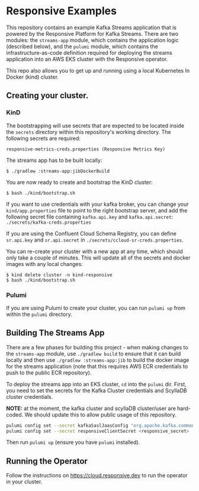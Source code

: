 # Responsive Examples

This repository contains an example Kafka Streams application that is powered
by the Responsive Platform for Kafka Streams. There are two modules: the
`streams-app` module, which contains the application logic (described below),
and the `pulumi` module, which contains the infrastructure-as-code definition
required for deploying the streams application into an AWS EKS cluster with
the Responsive operator.

This repo also allows you to get up and running using a local Kubernetes In Docker
(kind) cluster.

## Creating your cluster.
### KinD

The bootstrapping will use secrets that are expected to be located inside the `secrets`
directory within this repository's working directory. The following secrets are required:

```
responsive-metrics-creds.properties (Responsive Metrics Key)
```

The streams app has to be built locally:

```
$ ./gradlew :streams-app:jibDockerBuild
```

You are now ready to create and bootstrap the KinD cluster:
```
$ bash ./kind/bootstrap.sh
```

If you want to use credentials with your kafka broker, you can change your `kind/app.properties`
file to point to the right bootstrap server, and add the following secret file containing
`kafka.api.key` and `kafka.api.secret`: `./secrets/kafka-creds.properties`

If you are using the Confluent Cloud Schema Registry, you can define `sr.api.key` and
`sr.api.secret` in `./secrets/ccloud-sr-creds.properties`.

You can re-create your cluster with a new app at any time, which should only take a couple of
minutes. This will update all of the secrets and docker images with any local changes:

```
$ kind delete cluster -n kind-responsive
$ bash ./kind/bootstrap.sh
```

### Pulumi
If you are using Pulumi to create your cluster, you can run `pulumi up` from within the 
`pulumi` directory.

## Building The Streams App

There are a few phases for building this project - when making changes to the
`streams-app` module, use `./gradlew build` to ensure that it can build locally
and then use `./gradlew :streams-app:jib` to build the docker image for the
streams application (note that this requires AWS ECR credentials to push to
the public ECR repository).

To deploy the streams app into an EKS cluster, `cd` into the `pulumi` dir. First,
you need to set the secrets for the Kafka Cluster credentials and ScyllaDB cluster 
credentials. 

**NOTE:** at the moment, the kafka cluster and scyllaDB cluster/user are hard-coded.
We should update this to allow public usage of this repository.

```bash
pulumi config set --secret kafkaSaslJaasConfig "org.apache.kafka.common.security.plain.PlainLoginModule required username='<USERNAME>' password='<PASSWORD>';" 
pulumi config set --secret responsiveClientSecret <responsive_secret>
```

Then run `pulumi up` (ensure you have `pulumi` installed).

## Running the Operator
Follow the instructions on https://cloud.responsive.dev to run the operator in your cluster.